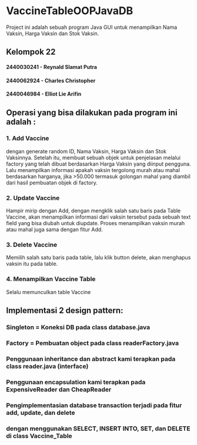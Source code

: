 # VaccineTableOOPJavaDB

Project ini adalah sebuah program Java GUI untuk menampilkan
Nama Vaksin, Harga Vaksin dan Stok Vaksin.

## Kelompok 22
#### 2440030241 - Reynald Slamat Putra
#### 2440062924 - Charles Christopher
#### 2440046984 - Elliot Lie Arifin

## Operasi yang bisa dilakukan pada program ini adalah :

### 1. Add Vaccine 
dengan generate random ID, Nama Vaksin, Harga Vaksin dan Stok Vaksinnya. Setelah itu, membuat sebuah objek untuk penjelasan melalui factory yang telah dibuat berdasarkan Harga Vaksin yang diinput pengguna. Lalu menampilkan informasi apakah vaksin tergolong murah atau mahal berdasarkan harganya, jika >50.000 termasuk golongan mahal yang diambil dari hasil pembuatan objek di factory.

### 2. Update Vaccine
Hampir mirip dengan Add, dengan mengklik salah satu baris pada Table Vaccine, akan menampilkan informasi dari vaksin tersebut pada sebuah text field yang bisa diubah untuk diupdate. Proses menampilkan vaksin murah atau mahal juga sama dengan fitur Add.

### 3. Delete Vaccine 
Memilih salah satu baris pada table, lalu klik button delete, akan menghapus vaksin itu pada table.

### 4. Menampilkan Vaccine Table
Selalu memunculkan table Vaccine

## Implementasi 2 design pattern:
### Singleton = Koneksi DB pada class database.java
### Factory = Pembuatan object pada class readerFactory.java

### Penggunaan inheritance dan abstract kami terapkan pada class reader.java (interface)
### Penggunaan encapsulation kami terapkan pada ExpensiveReader dan CheapReader

### Pengimplementasian database transaction terjadi pada fitur add, update, dan delete
### dengan menggunakan SELECT, INSERT INTO, SET, dan DELETE di class Vaccine_Table
